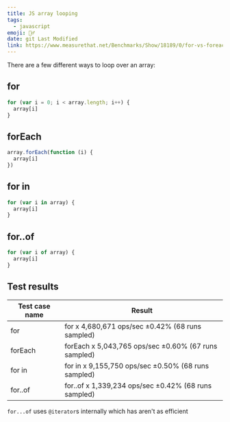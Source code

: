 ```yaml
---
title: JS array looping
tags:
  - javascript
emoji: 🤷‍♂️
date: git Last Modified
link: https://www.measurethat.net/Benchmarks/Show/18189/0/for-vs-foreach-vs-forin-vs-forof
---
```


There are a few different ways to loop over an array:

## for

```js
for (var i = 0; i < array.length; i++) {
  array[i]
}
```

## forEach

```js
array.forEach(function (i) {
  array[i]
})
```

## for in

```js
for (var i in array) {
  array[i]
}
```

## for..of

```js
for (var i of array) {
  array[i]
}
```

## Test results

| Test case name | Result                                               |
| -------------- | ---------------------------------------------------- |
| for            | for x 4,680,671 ops/sec ±0.42% (68 runs sampled)     |
| forEach        | forEach x 5,043,765 ops/sec ±0.60% (67 runs sampled) |
| for in         | for in x 9,155,750 ops/sec ±0.50% (68 runs sampled)  |
| for..of        | for..of x 1,339,234 ops/sec ±0.42% (68 runs sampled) |

`for...of` uses `@iterator`s internally which has aren't as efficient
